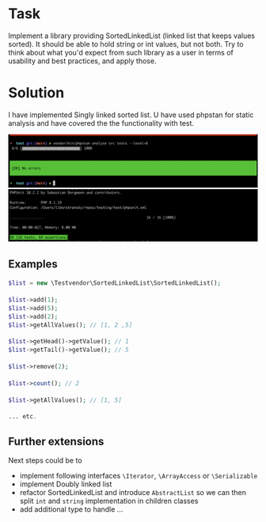 # Task
Implement a library providing SortedLinkedList
(linked list that keeps values sorted). It should be
able to hold string or int values, but not both. Try to
think about what you'd expect from such library as a
user in terms of usability and best practices, and  apply those.

# Solution

I have implemented Singly linked sorted list. U have used phpstan for static analysis and have covered the the functionality with test.

<img src="img/phpstan.png" width="1000px" />
<img src="img/test_result.png" width="1000px" />


## Examples
```php
$list = new \Testvendor\SortedLinkedList\SortedLinkedList();

$list->add(1);
$list->add(5);
$list->add(2);
$list->getAllValues(); // [1, 2 ,5]

$list->getHead()->getValue(); // 1
$list->getTail()->getValue(); // 5

$list->remove(2);

$list->count(); // 2

$list->getAllValues(); // [1, 5]

... etc.
```

## Further extensions
Next steps could be to
* implement following interfaces `\Iterator`, `\ArrayAccess` or `\Serializable`
* implement Doubly linked list
* refactor SortedLinkedList and introduce `AbstractList` so we can then split `int` and `string` implementation in children classes
* add additional type to handle ...



